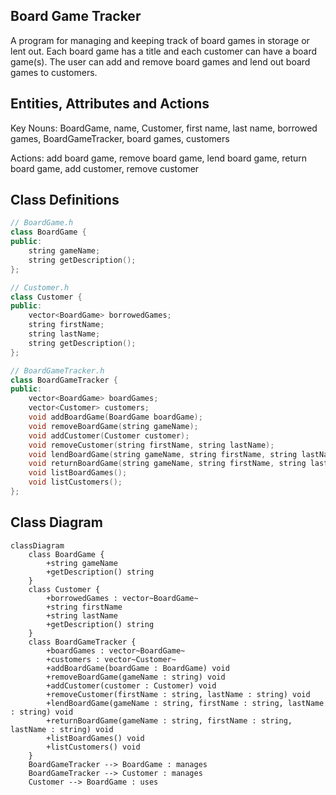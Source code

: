 ## **Board Game Tracker**
A program for managing and keeping track of board games in storage or lent out. Each board game has a title and each customer can have a board game(s). The user can add and remove board games and lend out board games to customers.

## **Entities, Attributes and Actions**
Key Nouns: 
BoardGame,
name,
Customer, 
first name,
last name,
borrowed games,
BoardGameTracker, 
board games,
customers

Actions: 
add board game,
remove board game,
lend board game,
return board game,
add customer,
remove customer

## **Class Definitions**
```cpp
// BoardGame.h
class BoardGame {
public:
	string gameName;
	string getDescription();
};

// Customer.h
class Customer {
public:
	vector<BoardGame> borrowedGames;
	string firstName;
	string lastName;
	string getDescription();
};

// BoardGameTracker.h
class BoardGameTracker {
public:
	vector<BoardGame> boardGames;
	vector<Customer> customers;
	void addBoardGame(BoardGame boardGame);
	void removeBoardGame(string gameName);
	void addCustomer(Customer customer);
	void removeCustomer(string firstName, string lastName);
	void lendBoardGame(string gameName, string firstName, string lastName);
	void returnBoardGame(string gameName, string firstName, string lastName);
	void listBoardGames();
	void listCustomers();
};
```

## **Class Diagram**
```mermaid
classDiagram
	class BoardGame {
		+string gameName
		+getDescription() string
	}
	class Customer {
		+borrowedGames : vector~BoardGame~
		+string firstName
		+string lastName
		+getDescription() string
	}
	class BoardGameTracker {
		+boardGames : vector~BoardGame~
		+customers : vector~Customer~
		+addBoardGame(boardGame : BoardGame) void
		+removeBoardGame(gameName : string) void
		+addCustomer(customer : Customer) void
		+removeCustomer(firstName : string, lastName : string) void
		+lendBoardGame(gameName : string, firstName : string, lastName : string) void
		+returnBoardGame(gameName : string, firstName : string, lastName : string) void
		+listBoardGames() void
		+listCustomers() void
	}
	BoardGameTracker --> BoardGame : manages
	BoardGameTracker --> Customer : manages
	Customer --> BoardGame : uses
```
